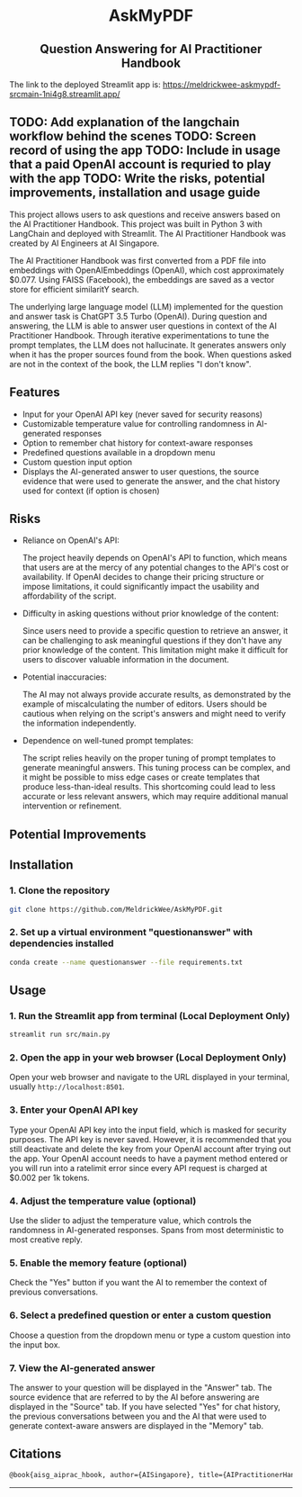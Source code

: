 <h1 align="center">AskMyPDF</h1>
<h2 align="center">Question Answering for AI Practitioner Handbook</h2>

The link to the deployed Streamlit app is: https://meldrickwee-askmypdf-srcmain-1ni4g8.streamlit.app/

TODO: Add explanation of the langchain workflow behind the scenes
TODO: Screen record of using the app
TODO: Include in usage that a paid OpenAI account is requried to play with the app
TODO: Write the risks, potential improvements, installation and usage guide
---

This project allows users to ask questions and receive answers based on the AI Practitioner Handbook.
This project was built in Python 3 with LangChain and deployed with Streamlit.
The AI Practitioner Handbook was created by AI Engineers at AI Singapore.

The AI Practitioner Handbook was first converted from a PDF file into embeddings with OpenAIEmbeddings (OpenAI), 
which cost approximately $0.077. Using FAISS (Facebook), the embeddings are saved as a vector store for 
efficient similaritY search.

The underlying large language model (LLM) implemented for the question and answer task is ChatGPT 3.5 Turbo (OpenAI). 
During question and answering, the LLM is able to answer user questions in context of the AI Practitioner Handbook.
Through iterative experimentations to tune the prompt templates, the LLM does not hallucinate. It generates answers
only when it has the proper sources found from the book. When questions asked are not in the context of the book, 
the LLM replies "I don't know".

## Features

- Input for your OpenAI API key (never saved for security reasons)
- Customizable temperature value for controlling randomness in AI-generated responses
- Option to remember chat history for context-aware responses
- Predefined questions available in a dropdown menu
- Custom question input option
- Displays the AI-generated answer to user questions, the source evidence that were used to generate the answer,
and the chat history used for context (if option is chosen)

## Risks

- Reliance on OpenAI's API: 

  The project heavily depends on OpenAI's API to function, which means that users are at the mercy of any potential changes to the API's cost or availability. If OpenAI decides to change their pricing structure or impose limitations, it could significantly impact the usability and affordability of the script.

- Difficulty in asking questions without prior knowledge of the content: 

  Since users need to provide a specific question to retrieve an answer, it can be challenging to ask meaningful questions if they don't have any prior knowledge of the content. This limitation might make it difficult for users to discover valuable information in the document.

- Potential inaccuracies: 

  The AI may not always provide accurate results, as demonstrated by the example of miscalculating the number of editors. Users should be cautious when relying on the script's answers and might need to verify the information independently.

- Dependence on well-tuned prompt templates: 

  The script relies heavily on the proper tuning of prompt templates to generate meaningful answers. This tuning process can be complex, and it might be possible to miss edge cases or create templates that produce less-than-ideal results. This shortcoming could lead to less accurate or less relevant answers, which may require additional manual intervention or refinement.

## Potential Improvements

## Installation

### 1. Clone the repository

```bash
git clone https://github.com/MeldrickWee/AskMyPDF.git
```

### 2. Set up a virtual environment "questionanswer" with dependencies installed

```bash
conda create --name questionanswer --file requirements.txt
```

## Usage

### 1. Run the Streamlit app from terminal (Local Deployment Only)

```bash
streamlit run src/main.py
```

### 2. Open the app in your web browser (Local Deployment Only)

Open your web browser and navigate to the URL displayed in your terminal, usually `http://localhost:8501`.

### 3. Enter your OpenAI API key

Type your OpenAI API key into the input field, which is masked for security purposes. The API key is never
saved. However, it is recommended that you still deactivate and delete the key from your OpenAI account after 
trying out the app. 
Your OpenAI account needs to have a payment method entered or you will run into a ratelimit error since every
API request is charged at $0.002 per 1k tokens.

### 4. Adjust the temperature value (optional)

Use the slider to adjust the temperature value, which controls the randomness in AI-generated responses. Spans from most
deterministic to most creative reply.

### 5. Enable the memory feature (optional)

Check the "Yes" button if you want the AI to remember the context of previous conversations.

### 6. Select a predefined question or enter a custom question

Choose a question from the dropdown menu or type a custom question into the input box.

### 7. View the AI-generated answer

The answer to your question will be displayed in the "Answer" tab. The source evidence that are referred to by the AI before
answering are displayed in the "Source" tab. If you have selected "Yes" for chat history, the previous conversations between you and
the AI that were used to generate context-aware answers are displayed in the "Memory" tab.

## Citations
```bash
@book{aisg_aiprac_hbook, author={AISingapore}, title={AIPractitionerHandbook}, howpublished={\url{https://aisingapore.github.io/ai-practitioner-handbook/}}, year={2023}}
```
---

